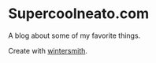 
# Supercoolneato.com

A blog about some of my favorite things.

Create with  [wintersmith](https://github.com/jnordberg/wintersmith).

